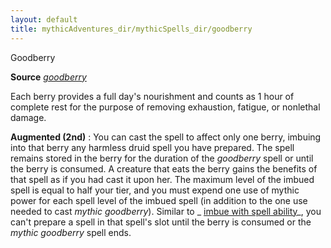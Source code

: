 ```yaml
---
layout: default
title: mythicAdventures_dir/mythicSpells_dir/goodberry
---
```

Goodberry

**Source** [_goodberry_](spells_dir/goodberry#_goodberry)

Each berry provides a full day's nourishment and counts as 1 hour of complete rest for the purpose of removing exhaustion, fatigue, or nonlethal damage.

**Augmented (2nd)** : You can cast the spell to affect only one berry, imbuing into that berry any harmless druid spell you have prepared. The spell remains stored in the berry for the duration of the _goodberry_ spell or until the berry is consumed. A creature that eats the berry gains the benefits of that spell as if you had cast it upon her. The maximum level of the imbued spell is equal to half your tier, and you must expend one use of mythic power for each spell level of the imbued spell (in addition to the one use needed to cast _mythic goodberry_). Similar to _ [imbue with spell ability](spells_dir/imbueWithSpellAbility#_imbue-with-spell-ability)_, you can't prepare a spell in that spell's slot until the berry is consumed or the _mythic goodberry_ spell ends.


